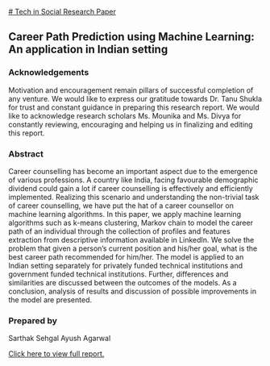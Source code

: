 [# Tech in Social Research Paper](https://github.com/sarthak-sehgal/TSR-Project-Data/blob/master/TSR%20Final.pdf)
## Career Path Prediction using Machine Learning: An application in Indian setting
### Acknowledgements
Motivation and encouragement remain pillars of successful completion of any venture. We would like to express our gratitude towards Dr. Tanu Shukla for trust and constant guidance in preparing this research report. We would like to acknowledge research scholars Ms. Mounika and Ms. Divya for constantly reviewing, encouraging and helping us in finalizing and editing this report.

### Abstract
Career counselling has become an important aspect due to the emergence of various professions. A country like India, facing favourable demographic dividend could gain a lot if career counselling is effectively and efficiently implemented. Realizing this scenario and understanding the non-trivial task of career counselling, we have put the hat of a career counsellor on machine learning algorithms. In this paper, we apply machine learning algorithms such as k-means clustering, Markov chain to model the career path of an individual through the collection of profiles and features extraction from descriptive information available in LinkedIn. We solve the problem that given a person’s current position and his/her goal, what is the best career path recommended for him/her. The model is applied to an Indian setting separately for privately funded technical institutions and government funded technical institutions. Further, differences and similarities are discussed between the outcomes of the models. As a conclusion, analysis of results and discussion of possible improvements in the model are presented.

### Prepared by
Sarthak Sehgal
Ayush Agarwal

[Click here to view full report.](https://github.com/sarthak-sehgal/TSR-Project-Data/blob/master/TSR%20Final.pdf)
